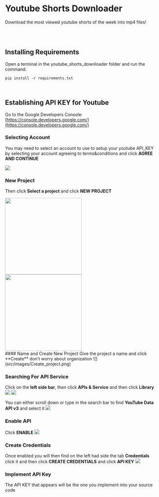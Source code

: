 # Youtube Shorts Downloader
Download the most viewed youtube shorts of the week into mp4 files!
<br>
<br>
<p></p>


<br>

## Installing Requirements
Open a terminal in the youtube_shorts_downloader folder and run the command:

```pip install -r requirements.txt```

<p></p>
<br>

## Establishing API KEY for Youtube

Go to the Google Developers Console: [https://console.developers.google.com/](https://console.developers.google.com/)
<p></p>

### Selecting Account
You may need to select an account to use to setup your youtube API_KEY by selecting your account agreeing to terms&conditions and click **AGREE AND CONTINUE**

![](src/images/Account_selection.png)


### New Project

Then click **Select a project** and click **NEW PROJECT**

<img src="src/images/Select_a_project.png" width="250">
<br>
<img src="src/images/New_project.png" width="250">
<br>
#### Name and Create New Project
Give the project a name and click **Create** don't worry about organization
![](src/images/Create_project.png)


### Searching For API Service
Click on the **left side bar**, then click **APIs & Service** and then click **Library**
![](src/images/Left_side_bar.png)
![](src/images/API_services_library.png)

You can either scroll down or type in the search bar to find **YouTube Data API v3** and select it
![](src/images/API_v3.png)

### Enable API
Click **ENABLE**
![](src/images/Enable.png)

### Create Credentials
Once enabled you will then find on the left had side the tab **Credentials** click it and then click **CREATE CREDENTIALS** and click **API KEY**
![](src/images/Create_credentials.png)

### Implement API Key
The API KEY that appears will be the one you implement into your source code
